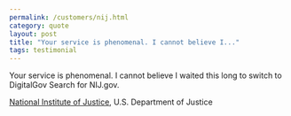 ```yaml
---
permalink: /customers/nij.html
category: quote
layout: post
title: "Your service is phenomenal. I cannot believe I..."
tags: testimonial
---
```

Your service is phenomenal. I cannot believe I waited this long to switch to DigitalGov Search for NIJ.gov.

[National Institute of Justice](http://www.nij.gov), U.S. Department of Justice
